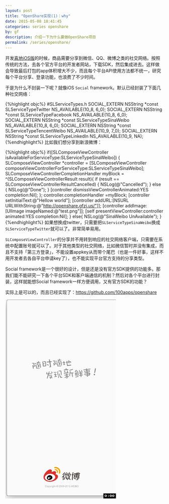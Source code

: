 ```yaml
---
layout: post
title: "OpenShare实现(1)：why"
date: 2015-05-08 18:41:45
categories: series openshare
by: gf
description: 介绍一下为什么要做OpenShare项目
permalink: /series/openshare/
---
```


开发[喜地iOS版](http://www.xidibuy.com/)的时候，商品需要分享到微信、QQ、微博之类的社交网络。按照传统的方法，去各个官方平台的开发者网站，下载SDK，然后集成进去。这样做会导致最后打包的app体积增大不少，而且每个平台API使用方法都不统一，研究每个平台分享、登录功能，也浪费了不少时间。

于是为什么不封装一下呢？就像iOS `Social` framework。默认已经封装了下面几种社交网络：

{%highlight objc%}
#SLServiceTypes.h
SOCIAL_EXTERN NSString *const SLServiceTypeTwitter NS_AVAILABLE(10_8, 6_0);
SOCIAL_EXTERN NSString *const SLServiceTypeFacebook NS_AVAILABLE(10_8, 6_0);
SOCIAL_EXTERN NSString *const SLServiceTypeSinaWeibo NS_AVAILABLE(10_8, 6_0);
SOCIAL_EXTERN NSString *const SLServiceTypeTencentWeibo NS_AVAILABLE(10_9, 7_0);
SOCIAL_EXTERN NSString *const SLServiceTypeLinkedIn NS_AVAILABLE(10_9, NA);
{%endhighlight%}
比如我们想分享到新浪微博：

{%highlight objc%}
if([SLComposeViewController isAvailableForServiceType:SLServiceTypeSinaWeibo]) {
    SLComposeViewController *controller = [SLComposeViewController composeViewControllerForServiceType:SLServiceTypeSinaWeibo];
    SLComposeViewControllerCompletionHandler myBlock = ^(SLComposeViewControllerResult result){
        if (result == SLComposeViewControllerResultCancelled) {
            NSLog(@"Cancelled");
        } else
        {
            NSLog(@"Done");
        }
        [controller dismissViewControllerAnimated:YES completion:Nil];
    };
    controller.completionHandler =myBlock;
    [controller setInitialText:@"Hellow world"];
    [controller addURL:[NSURL URLWithString:@"http://openshare.gfzj.us/"]];
    [controller addImage:[UIImage imageNamed:@"test.png"]];
    [self presentViewController:controller animated:YES completion:Nil];
}
else{
    NSLog(@"SinaWeibo UnAvailable");
}
{%endhighlight%}
如果想换成twitter，只需要把`SLServiceTypeSinaWeibo`换成`SLServiceTypeTwitter`就可以了。非常简单易用。

`SLComposeViewController`的分享并不用转到响应的社交网络客户端，只需要在系统中配置账号就可以了。对于其他类型的社交网络，比如微信暂时并没有集成，而且不支持「第三方登录」，不能设置appkey从而带个尾巴（也是一件好事，这样不用开发者去各自平台申请key了），也不能实现平台官方支持的分享类型。

Social framework是一个很好的设计，但是还是没有官方SDK提供的功能多。那我们能不能研究一下各个平台SDK和客户端通信的机制？然后对各个平台进行封装，这样就能想Social framework一样方便调用，又有官方SDK的功能？

实际上是可以的，而且已经实现了：<https://github.com/100apps/openshare>

![OpenShare](/images/openshare-demo.gif)